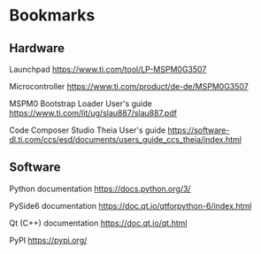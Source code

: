 # Bookmarks

## Hardware

Launchpad https://www.ti.com/tool/LP-MSPM0G3507

Microcontroller https://www.ti.com/product/de-de/MSPM0G3507

MSPM0 Bootstrap Loader User's guide https://www.ti.com/lit/ug/slau887/slau887.pdf

Code Composer Studio Theia User's guide https://software-dl.ti.com/ccs/esd/documents/users_guide_ccs_theia/index.html

## Software

Python documentation https://docs.python.org/3/

PySide6 documentation https://doc.qt.io/qtforpython-6/index.html

Qt (C++) documentation https://doc.qt.io/qt.html

PyPI https://pypi.org/
